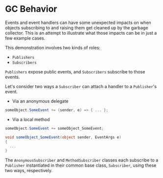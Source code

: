 # GC Behavior

Events and event handlers can have some unexpected impacts on when objects subscribing to and raising them get cleaned up by the garbage collector. This is an attempt to illustrate what those impacts can be in just a few example cases.  

This demonstration involves two kinds of roles:
* `Publishers`
* `Subscribers`

`Publishers` expose public events, and `Subscribers` subscribe to those events.

Let's consider two ways a `Subscriber` can attach a handler to a `Publisher`'s event.

* Via an anonymous delegate
```csharp
someObject.SomeEvent += (sender, e) => { ... };
```
* Via a local method
```csharp
someObject.SomeEvent += someObject_SomeEvent;
```
```csharp
void someObject_SomeEvent(object sender, EventArgs e)
{
  ...
}
```

The `AnonymousSubscriber` and `MethodSubscriber` classes each subscribe to a `Publisher` instantiated in their common base class, `Subscriber`, using these two ways, respectively.
